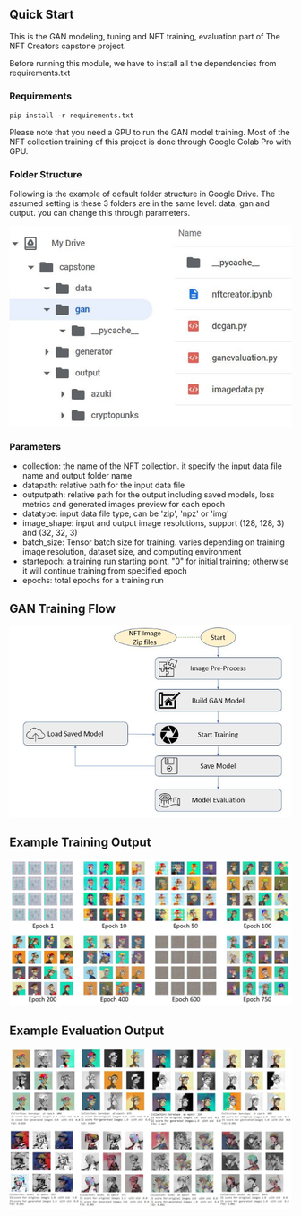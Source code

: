 
## Quick Start

This is the GAN modeling, tuning and NFT training, evaluation part of The NFT Creators capstone project.

Before running this module, we have to install all the dependencies from requirements.txt

### Requirements
``` pip
pip install -r requirements.txt
```
Please note that you need a GPU to run the GAN model training. Most of the NFT collection training of this project is done through Google Colab Pro with GPU.

### Folder Structure
Following is the example of default folder structure in Google Drive. The assumed setting is these 3 folders are in the same level: data, gan and output. you can change this through parameters.
<p align=center>
    <img src="../docs/gdrive_folder_structure.JPG">
</p>

### Parameters
- collection: the name of the NFT collection. it specify the input data file name and output folder name
- datapath: relative path for the input data file
- outputpath: relative path for the output including saved models, loss metrics and generated images preview for each epoch
- datatype: input data file type, can be 'zip', 'npz' or 'img'
- image_shape: input and output image resolutions, support (128, 128, 3) and (32, 32, 3)
- batch_size: Tensor batch size for training. varies depending on training image resolution, dataset size, and computing environment
- startepoch: a training run starting point. "0" for initial training; otherwise it will continue training from specified epoch
- epochs: total epochs for a training run

## GAN Training Flow
<p align=center>
    <img src="../docs/gan_train_flow.JPG">
</p>

## Example Training Output

<img src="../docs/gan_training.jpg">


## Example Evaluation Output
<img src="../docs/gan_evaluation.JPG">